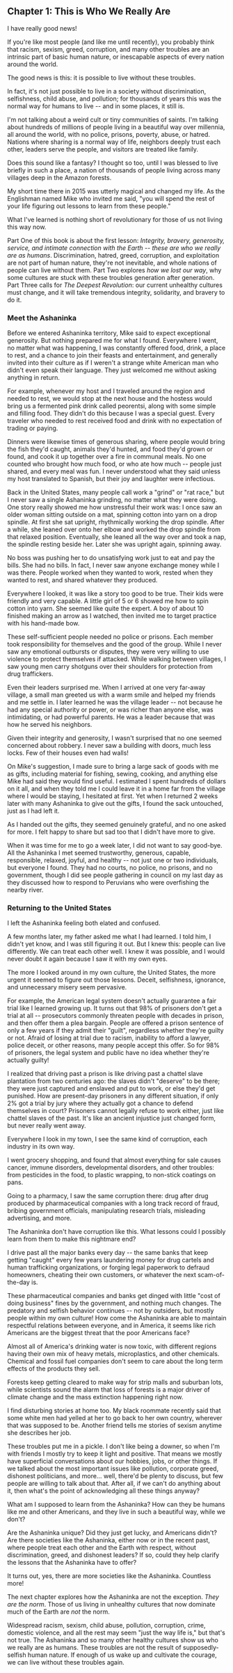 ## Chapter 1: This is Who We Really Are

I have really good news!

If you're like most people (and like me until recently), you probably think that racism, sexism, greed, corruption, and many other troubles are an intrinsic part of basic human nature, or inescapable aspects of every nation around the world.

The good news is this: it is possible to live without these troubles.

In fact, it's not just possible to live in a society without discrimination, selfishness, child abuse, and pollution; for thousands of years this was the normal way for humans to live -- and in some places, it still is.

I'm not talking about a weird cult or tiny communities of saints. I'm talking about hundreds of millions of people living in a beautiful way over millennia, all around the world, with no police, prisons, poverty, abuse, or hatred. Nations where sharing is a normal way of life, neighbors deeply trust each other, leaders serve the people, and visitors are treated like family.

Does this sound like a fantasy? I thought so too, until I was blessed to live briefly in such a place, a nation of thousands of people living across many villages deep in the Amazon forests. 

My short time there in 2015 was utterly magical and changed my life. As the Englishman named Mike who invited me said, "you will spend the rest of your life figuring out lessons to learn from these people."

What I've learned is nothing short of revolutionary for those of us not living this way now.

Part One of this book is about the first lesson: _Integrity, bravery, generosity, service, and intimate connection with the Earth -- these are who we really are as humans_. Discrimination, hatred, greed, corruption, and exploitation are not part of human nature, they're not inevitable, and whole nations of people can live without them. Part Two explores _how we lost our way_, why some cultures are stuck with these troubles generation after generation. Part Three calls for _The Deepest Revolution_: our current unhealthy cultures must change, and it will take tremendous integrity, solidarity, and bravery to do it.

### Meet the Ashaninka

Before we entered Ashaninka territory, Mike said to expect exceptional generosity. But nothing prepared me for what I found. Everywhere I went, no matter what was happening, I was constantly offered food, drink, a place to rest, and a chance to join their feasts and entertainment, and generally invited into their culture as if I weren't a strange white American man who didn't even speak their language. They just welcomed me without asking anything in return.

For example, whenever my host and I traveled around the region and needed to rest, we would stop at the next house and the hostess would bring us a fermented pink drink called peorentsi, along with some simple and filling food. They didn't do this because I was a special guest. Every traveler who needed to rest received food and drink with no expectation of trading or paying.

Dinners were likewise times of generous sharing, where people would bring the fish they'd caught, animals they'd hunted, and food they'd grown or found, and cook it up together over a fire in communal meals. No one counted who brought how much food, or who ate how much -- people just shared, and every meal was fun. I never understood what they said unless my host translated to Spanish, but their joy and laughter were infectious.

Back in the United States, many people call work a "grind" or "rat race," but I never saw a single Ashaninka grinding, no matter what they were doing. One story really showed me how unstressful their work was: I once saw an older woman sitting outside on a mat, spinning cotton into yarn on a drop spindle. At first she sat upright, rhythmically working the drop spindle. After a while, she leaned over onto her elbow and worked the drop spindle from that relaxed position. Eventually, she leaned all the way over and took a nap, the spindle resting beside her. Later she was upright again, spinning away.

No boss was pushing her to do unsatisfying work just to eat and pay the bills. She had no bills. In fact, I never saw anyone exchange money while I was there. People worked when they wanted to work, rested when they wanted to rest, and shared whatever they produced.

Everywhere I looked, it was like a story too good to be true. Their kids were friendly and very capable. A little girl of 5 or 6 showed me how to spin cotton into yarn. She seemed like quite the expert. A boy of about 10 finished making an arrow as I watched, then invited me to target practice with his hand-made bow.

These self-sufficient people needed no police or prisons. Each member took responsibility for themselves and the good of the group. While I never saw any emotional outbursts or disputes, they were very willing to use violence to protect themselves if attacked. While walking between villages, I saw young men carry shotguns over their shoulders for protection from drug traffickers. 

Even their leaders surprised me. When I arrived at one very far-away village, a small man greeted us with a warm smile and helped my friends and me settle in. I later learned he was the village leader -- not because he had any special authority or power, or was richer than anyone else, was intimidating, or had powerful parents. He was a leader because that was how he served his neighbors.

Given their integrity and generosity, I wasn't surprised that no one seemed concerned about robbery. I never saw a building with doors, much less locks. Few of their houses even had walls!

On Mike's suggestion, I made sure to bring a large sack of goods with me as gifts, including material for fishing, sewing, cooking, and anything else Mike had said they would find useful. I estimated I spent hundreds of dollars on it all, and when they told me I could leave it in a home far from the village where I would be staying, I hesitated at first. Yet when I returned 2 weeks later with many Ashaninka to give out the gifts, I found the sack untouched, just as I had left it.

As I handed out the gifts, they seemed genuinely grateful, and no one asked for more. I felt happy to share but sad too that I didn't have more to give. 

When it was time for me to go a week later, I did not want to say good-bye. All the Ashaninka I met seemed trustworthy, generous, capable, responsible, relaxed, joyful, and healthy -- not just one or two individuals, but everyone I found. They had no courts, no police, no prisons, and no government, though I did see people gathering in council on my last day as they discussed how to respond to Peruvians who were overfishing the nearby river.

### Returning to the United States

I left the Ashaninka feeling both elated and confused.

A few months later, my father asked me what I had learned. I told him, I didn't yet know, and I was still figuring it out. But I knew this: people can live differently. We can treat each other well. I knew it was possible, and I would never doubt it again because I saw it with my own eyes.

The more I looked around in my own culture, the United States, the more urgent it seemed to figure out those lessons. Deceit, selfishness, ignorance, and unnecessary misery seem pervasive.

For example, the American legal system doesn't actually guarantee a fair trial like I learned growing up. It turns out that 98% of prisoners don't get a trial at all -- prosecutors commonly threaten people with decades in prison, and then offer them a plea bargain. People are offered a prison sentence of only a few years if they admit their "guilt", regardless whether they're guilty or not. Afraid of losing at trial due to racism, inability to afford a lawyer, police deceit, or other reasons, many people accept this offer. So for 98% of prisoners, the legal system and public have no idea whether they're actually guilty!

I realized that driving past a prison is like driving past a chattel slave plantation from two centuries ago: the slaves didn't "deserve" to be there; they were just captured and enslaved and put to work, or else they'd get punished. How are present-day prisoners in any different situation, if only 2% got a trial by jury where they actually got a chance to defend themselves in court? Prisoners cannot legally refuse to work either, just like chattel slaves of the past. It's like an ancient injustice just changed form, but never really went away.

Everywhere I look in my town, I see the same kind of corruption, each industry in its own way.

I went grocery shopping, and found that almost everything for sale causes cancer, immune disorders, developmental disorders, and other troubles: from pesticides in the food, to plastic wrapping, to non-stick coatings on pans. 

Going to a pharmacy, I saw the same corruption there: drug after drug produced by pharmaceutical companies with a long track record of fraud, bribing government officials, manipulating research trials, misleading advertising, and more.

The Ashaninka don't have corruption like this. What lessons could I possibly learn from them to make this nightmare end?

I drive past all the major banks every day -- the same banks that keep getting "caught" every few years laundering money for drug cartels and human trafficking organizations, or forging legal paperwork to defraud homeowners, cheating their own customers, or whatever the next scam-of-the-day is.

These pharmaceutical companies and banks get dinged with little "cost of doing business" fines by the government, and nothing much changes. The predatory and selfish behavior continues -- not by outsiders, but mostly people within my own culture! How come the Ashaninka are able to maintain respectful relations between everyone, and in America, it seems like rich Americans are the biggest threat that the poor Americans face?

Almost all of America's drinking water is now toxic, with different regions having their own mix of heavy metals, microplastics, and other chemicals. Chemical and fossil fuel companies don't seem to care about the long term effects of the products they sell.

Forests keep getting cleared to make way for strip malls and suburban lots, while scientists sound the alarm that loss of forests is a major driver of climate change and the mass extinction happening right now.

I find disturbing stories at home too. My black roommate recently said that some white men had yelled at her to go back to her own country, wherever that was supposed to be. Another friend tells me stories of sexism anytime she describes her job.

These troubles put me in a pickle. I don't like being a downer, so when I'm with friends I mostly try to keep it light and positive. That means we mostly have superficial conversations about our hobbies, jobs, or other things. If we talked about the most important issues like pollution, corporate greed, dishonest politicians, and more... well, there'd be plenty to discuss, but few people are willing to talk about that. After all, if we can't do anything about it, then what's the point of acknowledging all these things anyway?

What am I supposed to learn from the Ashaninka? How can they be humans like me and other Americans, and they live in such a beautiful way, while we don't?

Are the Ashaninka unique? Did they just get lucky, and Americans didn't? Are there societies like the Ashaninka, either now or in the recent past, where people treat each other and the Earth with respect, without discrimination, greed, and dishonest leaders? If so, could they help clarify the lessons that the Ashaninka have to offer?

It turns out, yes, there are more societies like the Ashaninka. Countless more!

The next chapter explores how the Ashaninka are not the exception. _They are the norm_. Those of us living in unhealthy cultures that now dominate much of the Earth are _not_ the norm. 

Widespread racism, sexism, child abuse, pollution, corruption, crime, domestic violence, and all the rest may seem "just the way life is," but that's not true. The Ashaninka and so many other healthy cultures show us who we really are as humans. These troubles are not the result of supposedly-selfish human nature. If enough of us wake up and cultivate the courage, we can live without these troubles again.

<div style="break-after:page"></div>